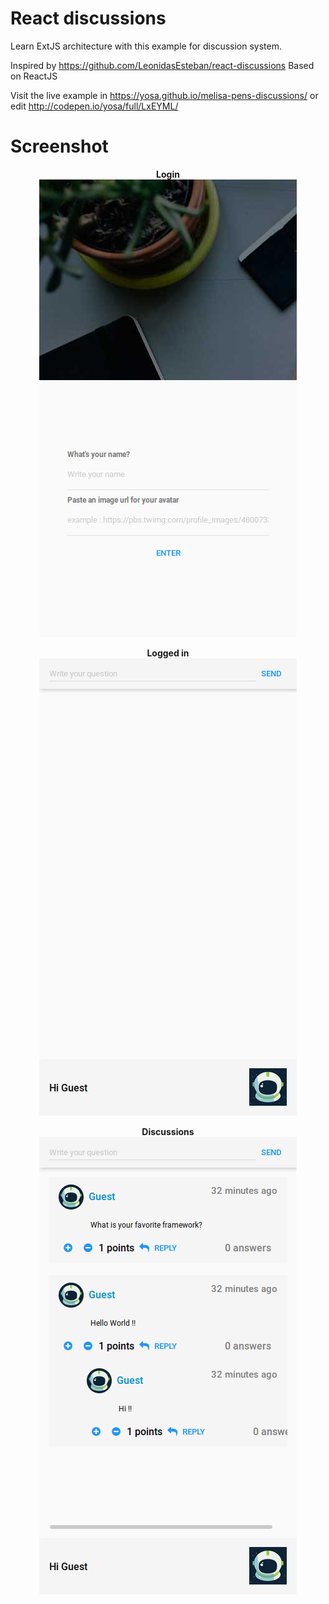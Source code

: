 # React discussions
Learn ExtJS architecture with this example for discussion system.

Inspired by https://github.com/LeonidasEsteban/react-discussions
Based on ReactJS

Visit the live example in https://yosa.github.io/melisa-pens-discussions/
or edit http://codepen.io/yosa/full/LxEYML/

# Screenshot

<p align="center">
  <b>Login</b><br>
    <img src="https://raw.githubusercontent.com/yosa/melisa-pens-discussions/master/screenshot/login.png">
</p>

<p align="center">
    <b>Logged in</b><br>
    <img src="https://raw.githubusercontent.com/yosa/melisa-pens-discussions/master/screenshot/loggedIn.png">
</p>

<p align="center">
    <b>Discussions</b><br>
    <img src="https://raw.githubusercontent.com/yosa/melisa-pens-discussions/master/screenshot/discussions2.png">
</p>